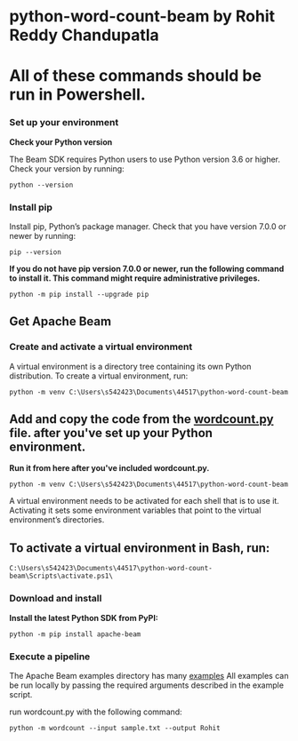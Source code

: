 # python-word-count-beam by Rohit Reddy Chandupatla

# All of these commands should be run in Powershell.

### Set up your environment

**Check your Python version**

The Beam SDK requires Python users to use Python version 3.6 or higher. Check your version by running:

```
python --version
```

### Install pip

Install pip, Python’s package manager. Check that you have version 7.0.0 or newer by running:

```
pip --version
```

**If you do not have pip version 7.0.0 or newer, run the following command to install it. This command might require administrative privileges.**

```
python -m pip install --upgrade pip
```

### 

## Get Apache Beam

### Create and activate a virtual environment

A virtual environment is a directory tree containing its own Python distribution. To create a virtual environment, run:
```
python -m venv C:\Users\s542423\Documents\44517\python-word-count-beam
```
## Add and copy the code from the **[wordcount.py](https://github.com/apache/beam/blob/master/sdks/python/apache_beam/examples/wordcount.py) file.** after you've set up your Python environment.

**Run it from here after you've included wordcount.py.**

```
python -m venv C:\Users\s542423\Documents\44517\python-word-count-beam
```
A virtual environment needs to be activated for each shell that is to use it. Activating it sets some environment variables that point to the virtual environment’s directories.

## To activate a virtual environment in Bash, run:
```
C:\Users\s542423\Documents\44517\python-word-count-beam\Scripts\activate.ps1\
```
### Download and install

**Install the latest Python SDK from PyPI:**
```
python -m pip install apache-beam
```
### Execute a pipeline
The Apache Beam examples directory has many [examples](https://github.com/apache/beam/tree/master/sdks/python/apache_beam/examples) All examples can be run locally by passing the required arguments described in the example script.

run wordcount.py with the following command:
```
python -m wordcount --input sample.txt --output Rohit
```


